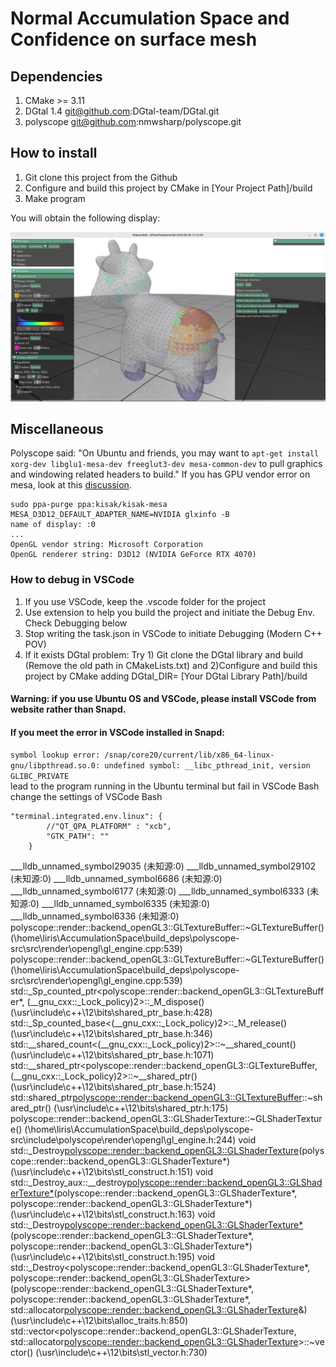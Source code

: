 # Normal Accumulation Space and Confidence on surface mesh

## Dependencies
1. CMake >= 3.11 
2. DGtal 1.4 git@github.com:DGtal-team/DGtal.git
3. polyscope git@github.com:nmwsharp/polyscope.git

## How to install 
1. Git clone this project from the Github
2. Configure and build this project by CMake in [Your Project Path]/build
3. Make program

You will obtain the following display: 

![polyAccEdit Interface](https://github.com/Seangongx/AccumulationSpace/blob/main/samples/Interface.png)

## Miscellaneous
Polyscope said: "On Ubuntu and friends, you may want to `apt-get install xorg-dev libglu1-mesa-dev freeglut3-dev mesa-common-dev` to pull graphics and windowing related headers to build."
If you has GPU vendor error on mesa, look at this [discussion](https://github.com/microsoft/WSL/issues/12412).

``` sudo apt install ppa-purge
sudo ppa-purge ppa:kisak/kisak-mesa
MESA_D3D12_DEFAULT_ADAPTER_NAME=NVIDIA glxinfo -B
name of display: :0
...
OpenGL vendor string: Microsoft Corporation
OpenGL renderer string: D3D12 (NVIDIA GeForce RTX 4070)
```

### How to debug in VSCode
1. If you use VSCode, keep the .vscode folder for the project
2. Use <CMake Tools> extension to help you build the project and initiate the Debug Env. Check Debugging below
3. Stop writing the task.json in VSCode to initiate Debugging (Modern C++ POV)
4. If it exists DGtal problem: Try 1) Git clone the DGtal library and build (Remove the old path in CMakeLists.txt) and 2)Configure and build this project by CMake adding DGtal_DIR= [Your DGtal Library Path]/build

#### Warning: if you use Ubuntu OS and VSCode, please install VSCode from website rather than Snapd.
#### If you meet the error in VSCode installed in Snapd:
`symbol lookup error: /snap/core20/current/lib/x86_64-linux-gnu/libpthread.so.0: undefined symbol: __libc_pthread_init, version GLIBC_PRIVATE`  
lead to the program running in the Ubuntu terminal but fail in VSCode Bash  
change the settings of VSCode Bash  
```
"terminal.integrated.env.linux": {
        //"QT_QPA_PLATFORM" : "xcb",
        "GTK_PATH": ""
    }
```


___lldb_unnamed_symbol29035 (未知源:0)
___lldb_unnamed_symbol29102 (未知源:0)
___lldb_unnamed_symbol6686 (未知源:0)
___lldb_unnamed_symbol6177 (未知源:0)
___lldb_unnamed_symbol6333 (未知源:0)
___lldb_unnamed_symbol6335 (未知源:0)
___lldb_unnamed_symbol6336 (未知源:0)
polyscope::render::backend_openGL3::GLTextureBuffer::~GLTextureBuffer() (\home\liris\AccumulationSpace\build\_deps\polyscope-src\src\render\opengl\gl_engine.cpp:539)
polyscope::render::backend_openGL3::GLTextureBuffer::~GLTextureBuffer() (\home\liris\AccumulationSpace\build\_deps\polyscope-src\src\render\opengl\gl_engine.cpp:539)
std::_Sp_counted_ptr<polyscope::render::backend_openGL3::GLTextureBuffer*, (__gnu_cxx::_Lock_policy)2>::_M_dispose() (\usr\include\c++\12\bits\shared_ptr_base.h:428)
std::_Sp_counted_base<(__gnu_cxx::_Lock_policy)2>::_M_release() (\usr\include\c++\12\bits\shared_ptr_base.h:346)
std::__shared_count<(__gnu_cxx::_Lock_policy)2>::~__shared_count() (\usr\include\c++\12\bits\shared_ptr_base.h:1071)
std::__shared_ptr<polyscope::render::backend_openGL3::GLTextureBuffer, (__gnu_cxx::_Lock_policy)2>::~__shared_ptr() (\usr\include\c++\12\bits\shared_ptr_base.h:1524)
std::shared_ptr<polyscope::render::backend_openGL3::GLTextureBuffer>::~shared_ptr() (\usr\include\c++\12\bits\shared_ptr.h:175)
polyscope::render::backend_openGL3::GLShaderTexture::~GLShaderTexture() (\home\liris\AccumulationSpace\build\_deps\polyscope-src\include\polyscope\render\opengl\gl_engine.h:244)
void std::_Destroy<polyscope::render::backend_openGL3::GLShaderTexture>(polyscope::render::backend_openGL3::GLShaderTexture*) (\usr\include\c++\12\bits\stl_construct.h:151)
void std::_Destroy_aux<false>::__destroy<polyscope::render::backend_openGL3::GLShaderTexture*>(polyscope::render::backend_openGL3::GLShaderTexture*, polyscope::render::backend_openGL3::GLShaderTexture*) (\usr\include\c++\12\bits\stl_construct.h:163)
void std::_Destroy<polyscope::render::backend_openGL3::GLShaderTexture*>(polyscope::render::backend_openGL3::GLShaderTexture*, polyscope::render::backend_openGL3::GLShaderTexture*) (\usr\include\c++\12\bits\stl_construct.h:195)
void std::_Destroy<polyscope::render::backend_openGL3::GLShaderTexture*, polyscope::render::backend_openGL3::GLShaderTexture>(polyscope::render::backend_openGL3::GLShaderTexture*, polyscope::render::backend_openGL3::GLShaderTexture*, std::allocator<polyscope::render::backend_openGL3::GLShaderTexture>&) (\usr\include\c++\12\bits\alloc_traits.h:850)
std::vector<polyscope::render::backend_openGL3::GLShaderTexture, std::allocator<polyscope::render::backend_openGL3::GLShaderTexture>>::~vector() (\usr\include\c++\12\bits\stl_vector.h:730)